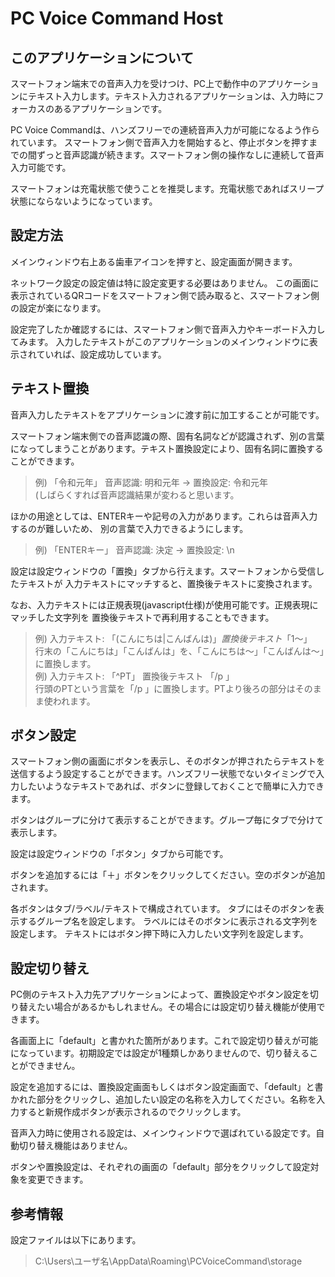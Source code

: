 # PC Voice Command Host

## このアプリケーションについて

スマートフォン端末での音声入力を受けつけ、PC上で動作中のアプリケーションにテキスト入力します。テキスト入力されるアプリケーションは、入力時にフォーカスのあるアプリケーションです。

PC Voice Commandは、ハンズフリーでの連続音声入力が可能になるよう作られています。
スマートフォン側で音声入力を開始すると、停止ボタンを押すまでの間ずっと音声認識が続きます。スマートフォン側の操作なしに連続して音声入力可能です。

スマートフォンは充電状態で使うことを推奨します。充電状態であればスリープ状態にならないようになっています。

## 設定方法

メインウィンドウ右上ある歯車アイコンを押すと、設定画面が開きます。

ネットワーク設定の設定値は特に設定変更する必要はありません。
この画面に表示されているQRコードをスマートフォン側で読み取ると、スマートフォン側の設定が楽になります。

設定完了したか確認するには、スマートフォン側で音声入力やキーボード入力してみます。
入力したテキストがこのアプリケーションのメインウィンドウに表示されていれば、設定成功しています。

## テキスト置換

音声入力したテキストをアプリケーションに渡す前に加工することが可能です。

スマートフォン端末側での音声認識の際、固有名詞などが認識されず、別の言葉になってしまうことがあります。テキスト置換設定により、固有名詞に置換することができます。

> 例)  「令和元年」  音声認識: 明和元年 → 置換設定: 令和元年<br/>
     (しばらくすれば音声認識結果が変わると思います。

ほかの用途としては、ENTERキーや記号の入力があります。これらは音声入力するのが難しいため、
別の言葉で入力できるようにします。

> 例) 「ENTERキー」  音声認識: 決定 → 置換設定: \n

設定は設定ウィンドウの「置換」タブから行えます。スマートフォンから受信したテキストが
入力テキストにマッチすると、置換後テキストに変換されます。

なお、入力テキストには正規表現(javascript仕様)が使用可能です。正規表現にマッチした文字列を
置換後テキストで再利用することもできます。

> 例) 入力テキスト: 「(こんにちは|こんばんは)$」  置換後テキスト 「$1～」<br/>
       行末の「こんにちは」「こんばんは」を、「こんにちは～」「こんばんは～」に置換します。<br/>
> 例) 入力テキスト: 「^PT」  置換後テキスト 「/p 」<br/>
       行頭のPTという言葉を「/p 」に置換します。PTより後ろの部分はそのまま使われます。

## ボタン設定

スマートフォン側の画面にボタンを表示し、そのボタンが押されたらテキストを送信するよう設定することができます。ハンズフリー状態でないタイミングで入力したいようなテキストであれば、ボタンに登録しておくことで簡単に入力できます。

ボタンはグループに分けて表示することができます。グループ毎にタブで分けて表示します。

設定は設定ウィンドウの「ボタン」タブから可能です。

ボタンを追加するには「＋」ボタンをクリックしてください。空のボタンが追加されます。

各ボタンはタブ/ラベル/テキストで構成されています。
タブにはそのボタンを表示するグループ名を設定します。
ラベルにはそのボタンに表示される文字列を設定します。
テキストにはボタン押下時に入力したい文字列を設定します。

## 設定切り替え

PC側のテキスト入力先アプリケーションによって、置換設定やボタン設定を切り替えたい場合があるかもしれません。その場合には設定切り替え機能が使用できます。

各画面上に「default」と書かれた箇所があります。これで設定切り替えが可能になっています。初期設定では設定が1種類しかありませんので、切り替えることができません。

設定を追加するには、置換設定画面もしくはボタン設定画面で、「default」と書かれた部分をクリックし、追加したい設定の名称を入力してください。名称を入力すると新規作成ボタンが表示されるのでクリックします。

音声入力時に使用される設定は、メインウィンドウで選ばれている設定です。自動切り替え機能はありません。

ボタンや置換設定は、それぞれの画面の「default」部分をクリックして設定対象を変更できます。


## 参考情報

設定ファイルは以下にあります。

> C:\Users\ユーザ名\AppData\Roaming\PCVoiceCommand\storage
